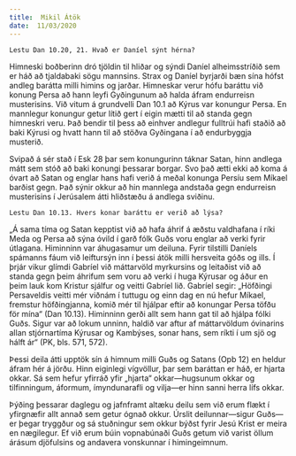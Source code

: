 ```yaml
---
title:  Mikil Átök
date:  11/03/2020
---
```


`Lestu Dan 10.20, 21. Hvað er Daníel sýnt hérna?`

Himneski boðberinn dró tjöldin til hliðar og sýndi Daníel alheimsstríðið sem er háð að tjaldabaki sögu mannsins. Strax og Daníel byrjarði bæn sína hófst andleg barátta milli himins og jarðar. Himneskar verur hófu baráttu við konung Persa að hann leyfi Gyðingunum að halda áfram endurreisn musterisins. Við vitum á grundvelli Dan 10.1 að Kýrus var konungur Persa. En mannlegur konungur getur lítið gert í eigin mætti til að standa gegn himneskri veru. Það bendir til þess að einhver andlegur fulltrúi hafi staðið að baki Kýrusi og hvatt hann til að stöðva Gyðingana í að endurbyggja musterið.

Svipað á sér stað í Esk 28 þar sem konungurinn táknar Satan, hinn andlega mátt sem stóð að baki konungi þessarar borgar. Svo það ætti ekki að koma á óvart að Satan og englar hans hafi verið á meðal konunga Persíu sem Míkael barðist gegn. Það sýnir okkur að hin mannlega andstaða gegn endurreisn musterisins í Jerúsalem átti hliðstæðu á andlega sviðinu.

`Lestu Dan 10.13. Hvers konar baráttu er verið að lýsa?`

„Á sama tíma og Satan kepptist við að hafa áhrif á æðstu valdhafana í ríki Meda og Persa að sýna óvild í garð fólk Guðs voru englar að verki fyrir útlagana. Himinninn var áhugasamur um deiluna. Fyrir tilstilli Daníels spámanns fáum við leiftursýn inn í þessi átök milli hersveita góðs og ills. Í þrjár vikur glímdi Gabríel við máttarvöld myrkursins og leitaðist við að standa gegn þeim áhrifum sem voru að verki í huga Kýrusar og áður en þeim lauk kom Kristur sjálfur og veitti Gabríel lið. Gabríel segir: „Höfðingi Persaveldis veitti mér viðnám í tuttugu og einn dag en nú hefur Míkael, fremstur höfðingjanna, komið mér til hjálpar eftir að konungar Persa töfðu för mína“ (Dan 10.13). Himinninn gerði allt sem hann gat til að hjálpa fólki Guðs. Sigur var að lokum unninn, haldið var aftur af máttarvöldum óvinarins allan stjórnartíma Kýrusar og Kambýses, sonar hans, sem ríkti í um sjö og hálft ár“ (PK, bls. 571, 572).

Þessi deila átti upptök sín á himnum milli Guðs og Satans (Opb 12) en heldur áfram hér á jörðu. Hinn eiginlegi vígvöllur, þar sem baráttan er háð, er hjarta okkar. Sá sem hefur yfirráð yfir „hjarta“ okkar—hugsunum okkar og tilfinningum, áformum, ímyndunarafli og vilja—er hinn sanni herra lífs okkar.

Þýðing þessarar daglegu og jafnframt altæku deilu sem við erum flækt í yfirgnæfir allt annað sem getur ógnað okkur. Úrslit deilunnar—sigur Guðs—er þegar tryggður og sá stuðningur sem okkur býðst fyrir Jesú Krist er meira en nægilegur. Ef við erum búin vopnabúnaði Guðs getum við varist öllum árásum djöfulsins og andavera vonskunnar í himingeimnum.